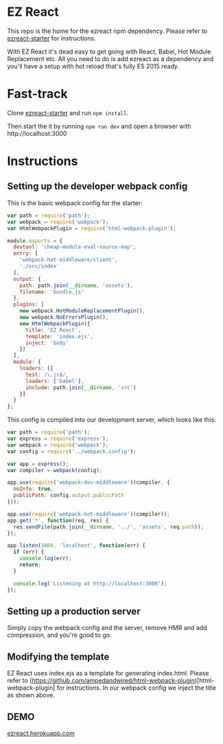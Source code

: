 # EZ React

This repo is the home for the ezreact npm dependency. Please refer to [ezreact-starter](https://github.com/svenanders/ezreact-starter/) for instructions. 

With EZ React it's dead easy to get going with React, Babel, Hot Module Replacement etc. All you need to do is add ezreact as a dependency and you'll have a setup with hot reload that's fully ES 2015 ready.

# Fast-track

Clone [ezreact-starter](https://github.com/svenanders/ezreact-starter/) and run `npm install`.

Then start the it by running `npm run dev` and open a browser with http://localhost:3000

# Instructions

## Setting up the developer webpack config

This is the basic webpack config for the starter:

```javascript
var path = require('path');
var webpack = require('webpack');
var HtmlWebpackPlugin = require('html-webpack-plugin');

module.exports = {
  devtool: 'cheap-module-eval-source-map',
  entry: [
    'webpack-hot-middleware/client',
    './src/index'
  ],
  output: {
    path: path.join(__dirname, 'assets'),
    filename: 'bundle.js'
  },
  plugins: [
    new webpack.HotModuleReplacementPlugin(),
    new webpack.NoErrorsPlugin(),
    new HtmlWebpackPlugin({
      title: 'EZ React',
      template: 'index.ejs',
      inject: 'body'
    })
  ],
  module: {
    loaders: [{
      test: /\.js$/,
      loaders: ['babel'],
      include: path.join(__dirname, 'src')
    }]
  }
};
```

This config is compiled into our development server, which looks like this:

```javascript
var path = require('path');
var express = require('express');
var webpack = require('webpack');
var config = require('../webpack.config');

var app = express();
var compiler = webpack(config);

app.use(require('webpack-dev-middleware')(compiler, {
  noInfo: true,
  publicPath: config.output.publicPath
}));

app.use(require('webpack-hot-middleware')(compiler));
app.get('*', function(req, res) {
  res.sendFile(path.join(__dirname, '../', 'assets', req.path));
});

app.listen(3000, 'localhost', function(err) {
  if (err) {
    console.log(err);
    return;
  }

  console.log('Listening at http://localhost:3000');
});
```

## Setting up a production server

Simply copy the webpack config and the server, remove HMR and add compression, and you're good to go.

## Modifying the template

EZ React uses index.ejs as a template for generating index.html. Please refer to (https://github.com/ampedandwired/html-webpack-plugin)[html-webpack-plugin] for instructions. In our webpack config we inject the title as shown above.


## DEMO

[ezreact.herokuapp.com](https://ezreact.herokuapp.com/)

